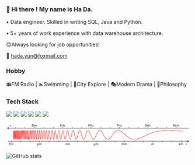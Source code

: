 ### 👋 Hi there ! My name is Ha Da. 

• Data engineer. Skilled in writing SQL, Java and Python. 

• 5+ years of work experience with data warehouse architecture. 

😊Always looking for job opportunities! 

📮 hada.yun@foxmail.com


### Hobby 
📻FM Radio | 🏊‍Swimming | 🧭City Explore | 🎭Modern Drama | 🦉Philosophy

### Tech Stack
![](https://img.shields.io/badge/language-Java-blue?logo=Java&logoColor=white)
![](https://img.shields.io/badge/language-Python-blue?logo=Python&logoColor=white)
![](https://img.shields.io/badge/language-SQL-blue?logo=MySQL&logoColor=white)
![](https://img.shields.io/badge/database-Neo4j-blue?logo=Neo4j&logoColor=white)
![](https://img.shields.io/badge/database-Hive-blue?logo=ApacheHive&logoColor=white)
![](https://img.shields.io/badge/framework-Flink-blue?logo=ApacheFlink&logoColor=white)


<img src="https://github.com/NorthShip/NorthShip/blob/main/Frequency_vs._wave_length.svg" />

![GitHub stats](https://github-readme-stats.vercel.app/api?username=NorthShip)
